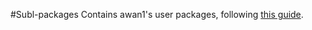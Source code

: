 #Subl-packages
Contains awan1's user packages, following [this guide](https://packagecontrol.io/docs/syncing#git).

